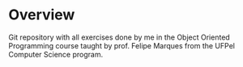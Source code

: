 
# Overview  

Git repository with all exercises done by me in the Object Oriented Programming course taught by prof. Felipe Marques from the UFPel Computer Science program.  

